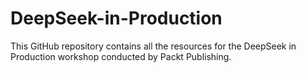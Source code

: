 # DeepSeek-in-Production
This GitHub repository contains all the resources for the DeepSeek in Production workshop conducted by Packt Publishing.
